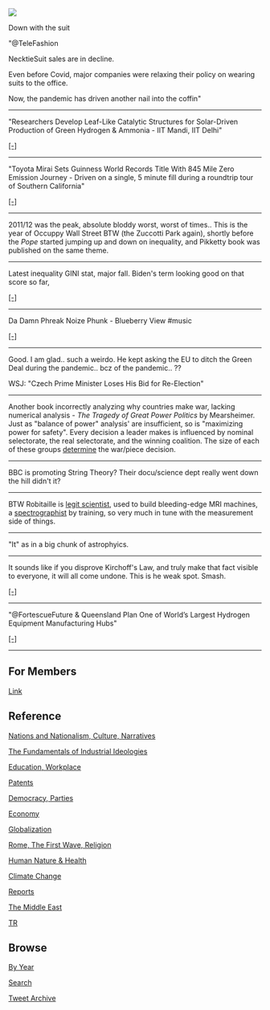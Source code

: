 <img src="https://drive.google.com/uc?export=view&id=1B2wf9R7AMH1d7Vw6e2mucLbIQ5NSjir7"/>



Down with the suit

"@TeleFashion

NecktieSuit sales are in decline. 

Even before Covid, major companies were relaxing their policy on
wearing suits to the office.

Now, the pandemic has driven another nail into the coffin"

---

"Researchers Develop Leaf-Like Catalytic Structures for Solar-Driven
Production of Green Hydrogen & Ammonia - IIT Mandi, IIT Delhi"

[[-]](https://bit.ly/3BtFY7r )

---

"Toyota Mirai Sets Guinness World Records Title With 845 Mile Zero
Emission Journey - Driven on a single, 5 minute fill during a
roundtrip tour of Southern California"

[[-]](https://bit.ly/3azIu0t)

---

2011/12 was the peak, absolute bloddy worst, worst of times.. This is
the year of Occuppy Wall Street BTW (the Zuccotti Park again), shortly
before the *Pope* started jumping up and down on inequality, and
Pikketty book was published on the same theme.

---

Latest inequality GINI stat, major fall. Biden's term looking good on
that score so far,

[[-]](2019/05/stats.md#gini)

---

Da Damn Phreak Noize Phunk - Blueberry View \#music

[[-]](https://youtu.be/Icx88YRiNbs)

---

Good. I am glad.. such a weirdo. He kept asking the EU to ditch the
Green Deal during the pandemic.. bcz of the pandemic.. ??

WSJ: "Czech Prime Minister Loses His Bid for Re-Election"

---

Another book incorrectly analyzing why countries make war, lacking
numerical analysis - *The Tragedy of Great Power Politics* by
Mearsheimer. Just as "balance of power" analysis' are insufficient, so
is "maximizing power for safety".  Every decision a leader makes is
influenced by nominal selectorate, the real selectorate, and the
winning coalition. The size of each of these groups
[determine](2015/04/dictators-handbook-mesquita.md#war) the war/piece
decision. 

---

BBC is promoting String Theory? Their docu/science dept really went
down the hill didn't it?

---

BTW Robitaille is [legit scientist](https://youtu.be/_A7VFVwAA5U?t=34), used
to build bleeding-edge MRI machines, a [spectrographist](https://youtu.be/oO5vIUcnKlI?t=2956)
by training, so very much in tune with the measurement side of things.

---

"It" as in a big chunk of astrophyics.

---

It sounds like if you disprove Kirchoff's Law, and truly make that
fact visible to everyone, it will all come undone. This is he weak
spot. Smash.

[[-]](https://youtu.be/ZrwS7byg4Ec?t=249)

---

"@FortescueFuture & Queensland Plan One of World’s Largest Hydrogen
Equipment Manufacturing Hubs"

[[-]](https://bit.ly/3AxBGuC )

---

## For Members

[Link](https://thirdwave-members.herokuapp.com)

## Reference

[Nations and Nationalism, Culture, Narratives](/2013/02/nations-and-nationalism.md)

[The Fundamentals of Industrial Ideologies](/2011/04/fundamentals-of-industrial-ideologies.md)

[Education, Workplace](2017/09/education-workplace.md)

[Patents](/2018/09/patents.md)

[Democracy, Parties](/2016/11/democracy.md)

[Economy](/2018/05/economy.md)

[Globalization](/2018/09/globalization.md)

[Rome, The First Wave, Religion](/2017/12/rome.md)

[Human Nature & Health](/2020/07/human-nature.md)

[Climate Change](/2018/12/climate.md)

[Reports](/2019/05/reports.md)

[The Middle East](/2019/07/middleeast.md)

[TR](../tr)

## Browse

[By Year](years.md)

[Search](search.html)

[Tweet Archive](/tweets/README.md)


